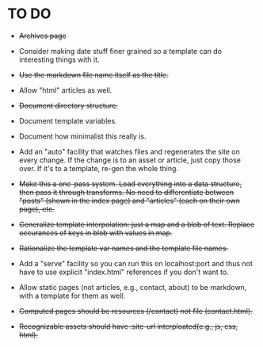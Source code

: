 # TO DO

  * <strike>~~Archives page~~</strike>

  * Consider making date stuff finer grained so a template can do
    interesting things with it.

  * <strike>~~Use the markdown file name itself as the
    title.~~</strike>

  * Allow "html" articles as well.

  * <strike>~~Document directory structure.~~</strike>

  * Document template variables.

  * Document how minimalist this really is.

  * Add an "auto" facility that watches files and regenerates the site
    on every change. If the change is to an asset or article, just
    copy those over. If it's to a template, re-gen the whole thing.

  * <strike>~~Make this a one-pass system. Load everything into a data
    structure, then pass it through transforms. No need to
    differentiate between "posts" (shown in the index page) and
    "articles" (each on their own page), etc.~~</strike>

  * <strike>~~Generalize template interpolation: just a map and a blob
    of text. Replace occurances of keys in blob with values in
    map.~~</strike>

  * <strike>~~Rationalize the template var names and the template file
    names.~~</strike>

  * Add a "serve" facility so you can run this on localhost:port and
    thus not have to use explicit "index.html" references if you don't
    want to.

  * Allow static pages (not articles, e.g., contact, about) to be
    markdown, with a template for them as well.

  * <strike>~~Computed pages should be resources (/contact) not file
    (contact.html).~~</strike>

  * <strike>~~Recognizable assets should have :site-url
    interploated(e.g., js, css, html).~~</strike>
